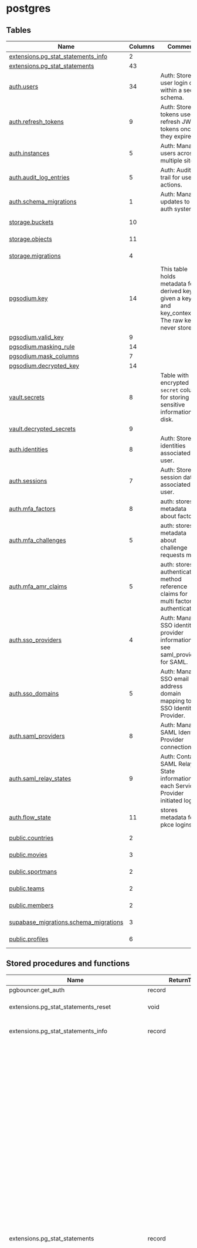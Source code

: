 # postgres

## Tables

| Name | Columns | Comment | Type |
| ---- | ------- | ------- | ---- |
| [extensions.pg_stat_statements_info](extensions.pg_stat_statements_info.md) | 2 |  | VIEW |
| [extensions.pg_stat_statements](extensions.pg_stat_statements.md) | 43 |  | VIEW |
| [auth.users](auth.users.md) | 34 | Auth: Stores user login data within a secure schema. | BASE TABLE |
| [auth.refresh_tokens](auth.refresh_tokens.md) | 9 | Auth: Store of tokens used to refresh JWT tokens once they expire. | BASE TABLE |
| [auth.instances](auth.instances.md) | 5 | Auth: Manages users across multiple sites. | BASE TABLE |
| [auth.audit_log_entries](auth.audit_log_entries.md) | 5 | Auth: Audit trail for user actions. | BASE TABLE |
| [auth.schema_migrations](auth.schema_migrations.md) | 1 | Auth: Manages updates to the auth system. | BASE TABLE |
| [storage.buckets](storage.buckets.md) | 10 |  | BASE TABLE |
| [storage.objects](storage.objects.md) | 11 |  | BASE TABLE |
| [storage.migrations](storage.migrations.md) | 4 |  | BASE TABLE |
| [pgsodium.key](pgsodium.key.md) | 14 | This table holds metadata for derived keys given a key_id and key_context. The raw key is never stored. | BASE TABLE |
| [pgsodium.valid_key](pgsodium.valid_key.md) | 9 |  | VIEW |
| [pgsodium.masking_rule](pgsodium.masking_rule.md) | 14 |  | VIEW |
| [pgsodium.mask_columns](pgsodium.mask_columns.md) | 7 |  | VIEW |
| [pgsodium.decrypted_key](pgsodium.decrypted_key.md) | 14 |  | VIEW |
| [vault.secrets](vault.secrets.md) | 8 | Table with encrypted `secret` column for storing sensitive information on disk. | BASE TABLE |
| [vault.decrypted_secrets](vault.decrypted_secrets.md) | 9 |  | VIEW |
| [auth.identities](auth.identities.md) | 8 | Auth: Stores identities associated to a user. | BASE TABLE |
| [auth.sessions](auth.sessions.md) | 7 | Auth: Stores session data associated to a user. | BASE TABLE |
| [auth.mfa_factors](auth.mfa_factors.md) | 8 | auth: stores metadata about factors | BASE TABLE |
| [auth.mfa_challenges](auth.mfa_challenges.md) | 5 | auth: stores metadata about challenge requests made | BASE TABLE |
| [auth.mfa_amr_claims](auth.mfa_amr_claims.md) | 5 | auth: stores authenticator method reference claims for multi factor authentication | BASE TABLE |
| [auth.sso_providers](auth.sso_providers.md) | 4 | Auth: Manages SSO identity provider information; see saml_providers for SAML. | BASE TABLE |
| [auth.sso_domains](auth.sso_domains.md) | 5 | Auth: Manages SSO email address domain mapping to an SSO Identity Provider. | BASE TABLE |
| [auth.saml_providers](auth.saml_providers.md) | 8 | Auth: Manages SAML Identity Provider connections. | BASE TABLE |
| [auth.saml_relay_states](auth.saml_relay_states.md) | 9 | Auth: Contains SAML Relay State information for each Service Provider initiated login. | BASE TABLE |
| [auth.flow_state](auth.flow_state.md) | 11 | stores metadata for pkce logins | BASE TABLE |
| [public.countries](public.countries.md) | 2 |  | BASE TABLE |
| [public.movies](public.movies.md) | 3 |  | BASE TABLE |
| [public.sportmans](public.sportmans.md) | 2 |  | BASE TABLE |
| [public.teams](public.teams.md) | 2 |  | BASE TABLE |
| [public.members](public.members.md) | 2 |  | BASE TABLE |
| [supabase_migrations.schema_migrations](supabase_migrations.schema_migrations.md) | 3 |  | BASE TABLE |
| [public.profiles](public.profiles.md) | 6 |  | BASE TABLE |

## Stored procedures and functions

| Name | ReturnType | Arguments | Type |
| ---- | ------- | ------- | ---- |
| pgbouncer.get_auth | record | p_usename text | FUNCTION |
| extensions.pg_stat_statements_reset | void | userid oid DEFAULT 0, dbid oid DEFAULT 0, queryid bigint DEFAULT 0 | FUNCTION |
| extensions.pg_stat_statements_info | record | OUT dealloc bigint, OUT stats_reset timestamp with time zone | FUNCTION |
| extensions.pg_stat_statements | record | showtext boolean, OUT userid oid, OUT dbid oid, OUT toplevel boolean, OUT queryid bigint, OUT query text, OUT plans bigint, OUT total_plan_time double precision, OUT min_plan_time double precision, OUT max_plan_time double precision, OUT mean_plan_time double precision, OUT stddev_plan_time double precision, OUT calls bigint, OUT total_exec_time double precision, OUT min_exec_time double precision, OUT max_exec_time double precision, OUT mean_exec_time double precision, OUT stddev_exec_time double precision, OUT rows bigint, OUT shared_blks_hit bigint, OUT shared_blks_read bigint, OUT shared_blks_dirtied bigint, OUT shared_blks_written bigint, OUT local_blks_hit bigint, OUT local_blks_read bigint, OUT local_blks_dirtied bigint, OUT local_blks_written bigint, OUT temp_blks_read bigint, OUT temp_blks_written bigint, OUT blk_read_time double precision, OUT blk_write_time double precision, OUT temp_blk_read_time double precision, OUT temp_blk_write_time double precision, OUT wal_records bigint, OUT wal_fpi bigint, OUT wal_bytes numeric, OUT jit_functions bigint, OUT jit_generation_time double precision, OUT jit_inlining_count bigint, OUT jit_inlining_time double precision, OUT jit_optimization_count bigint, OUT jit_optimization_time double precision, OUT jit_emission_count bigint, OUT jit_emission_time double precision | FUNCTION |
| extensions.sign | text | payload json, secret text, algorithm text DEFAULT 'HS256'::text | FUNCTION |
| extensions.try_cast_double | float8 | inp text | FUNCTION |
| extensions.verify | record | token text, secret text, algorithm text DEFAULT 'HS256'::text | FUNCTION |
| auth.uid | uuid |  | FUNCTION |
| storage.foldername | _text | name text | FUNCTION |
| storage.filename | text | name text | FUNCTION |
| storage.extension | text | name text | FUNCTION |
| auth.role | text |  | FUNCTION |
| auth.email | text |  | FUNCTION |
| extensions.uuid_nil | uuid |  | FUNCTION |
| extensions.uuid_ns_dns | uuid |  | FUNCTION |
| extensions.uuid_ns_url | uuid |  | FUNCTION |
| extensions.uuid_ns_oid | uuid |  | FUNCTION |
| extensions.uuid_ns_x500 | uuid |  | FUNCTION |
| extensions.pgp_sym_encrypt_bytea | bytea | bytea, text | FUNCTION |
| extensions.pgp_pub_encrypt | bytea | text, bytea | FUNCTION |
| extensions.pgrst_ddl_watch | event_trigger |  | FUNCTION |
| extensions.pgrst_drop_watch | event_trigger |  | FUNCTION |
| pgsodium.crypto_pwhash_saltgen | bytea |  | FUNCTION |
| extensions.grant_pg_graphql_access | event_trigger |  | FUNCTION |
| pgsodium.crypto_kx_client_session_keys | crypto_kx_session | client_pk bytea, client_sk bytea, server_pk bytea | FUNCTION |
| pgsodium.crypto_kx_server_session_keys | crypto_kx_session | server_pk bytea, server_sk bytea, client_pk bytea | FUNCTION |
| pgsodium.crypto_auth_hmacsha512_keygen | bytea |  | FUNCTION |
| pgsodium.crypto_box_new_seed | bytea |  | FUNCTION |
| pgsodium.crypto_sign_new_seed | bytea |  | FUNCTION |
| pgsodium.derive_key | bytea | key_id bigint, key_len integer DEFAULT 32, context bytea DEFAULT '\x7067736f6469756d'::bytea | FUNCTION |
| pgsodium.crypto_aead_ietf_keygen | bytea |  | FUNCTION |
| pgsodium.pgsodium_derive | bytea | key_id bigint, key_len integer DEFAULT 32, context bytea DEFAULT decode('pgsodium'::text, 'escape'::text) | FUNCTION |
| pgsodium.randombytes_new_seed | bytea |  | FUNCTION |
| pgsodium.crypto_secretbox_keygen | bytea |  | FUNCTION |
| pgsodium.crypto_auth_keygen | bytea |  | FUNCTION |
| pgsodium.crypto_box_noncegen | bytea |  | FUNCTION |
| pgsodium.crypto_shorthash_keygen | bytea |  | FUNCTION |
| pgsodium.crypto_generichash_keygen | bytea |  | FUNCTION |
| pgsodium.crypto_kdf_keygen | bytea |  | FUNCTION |
| pgsodium.crypto_kx_new_keypair | crypto_kx_keypair |  | FUNCTION |
| pgsodium.crypto_kx_new_seed | bytea |  | FUNCTION |
| pgsodium.crypto_kx_seed_new_keypair | crypto_kx_keypair | seed bytea | FUNCTION |
| pgsodium.crypto_auth_hmacsha256_keygen | bytea |  | FUNCTION |
| pgsodium.crypto_box_new_keypair | crypto_box_keypair |  | FUNCTION |
| pgsodium.crypto_sign_new_keypair | crypto_sign_keypair |  | FUNCTION |
| pgsodium.crypto_sign_init | bytea |  | FUNCTION |
| pgsodium.crypto_sign_update | bytea | state bytea, message bytea | FUNCTION |
| pgsodium.randombytes_random | int4 |  | FUNCTION |
| pgsodium.crypto_secretbox_noncegen | bytea |  | FUNCTION |
| pgsodium.crypto_aead_ietf_noncegen | bytea |  | FUNCTION |
| pgsodium.crypto_secretstream_keygen | bytea |  | FUNCTION |
| pgsodium.crypto_stream_xchacha20_keygen | bytea |  | FUNCTION |
| pgsodium.crypto_stream_xchacha20_noncegen | bytea |  | FUNCTION |
| pgsodium.crypto_cmp | bool | text, text | FUNCTION |
| pgsodium.crypto_signcrypt_new_keypair | crypto_signcrypt_keypair |  | FUNCTION |
| pgsodium.crypto_aead_det_encrypt | bytea | message bytea, additional bytea, key bytea, nonce bytea DEFAULT NULL::bytea | FUNCTION |
| pgsodium.crypto_aead_det_decrypt | bytea | ciphertext bytea, additional bytea, key bytea, nonce bytea DEFAULT NULL::bytea | FUNCTION |
| pgsodium.crypto_aead_det_encrypt | bytea | message bytea, additional bytea, key_id bigint, context bytea DEFAULT '\x7067736f6469756d'::bytea, nonce bytea DEFAULT NULL::bytea | FUNCTION |
| pgsodium.crypto_aead_det_decrypt | bytea | message bytea, additional bytea, key_id bigint, context bytea DEFAULT '\x7067736f6469756d'::bytea, nonce bytea DEFAULT NULL::bytea | FUNCTION |
| pgsodium.version | text |  | FUNCTION |
| pgsodium.crypto_aead_det_noncegen | bytea |  | FUNCTION |
| pgsodium.has_mask | bool | role regrole, source_name text | FUNCTION |
| pgsodium.mask_columns | record | source_relid oid | FUNCTION |
| pgsodium.create_mask_view | void | relid oid, debug boolean DEFAULT false | FUNCTION |
| extensions.pgp_sym_encrypt | bytea | text, text | FUNCTION |
| extensions.pgp_pub_encrypt_bytea | bytea | bytea, bytea | FUNCTION |
| extensions.pgp_pub_encrypt | bytea | text, bytea, text | FUNCTION |
| extensions.pgp_pub_encrypt_bytea | bytea | bytea, bytea, text | FUNCTION |
| extensions.pgp_pub_decrypt | text | bytea, bytea | FUNCTION |
| extensions.pgp_pub_decrypt_bytea | bytea | bytea, bytea | FUNCTION |
| extensions.pgp_pub_decrypt | text | bytea, bytea, text | FUNCTION |
| extensions.pgp_pub_decrypt_bytea | bytea | bytea, bytea, text | FUNCTION |
| extensions.pgp_pub_decrypt | text | bytea, bytea, text, text | FUNCTION |
| extensions.pgp_pub_decrypt_bytea | bytea | bytea, bytea, text, text | FUNCTION |
| extensions.pgp_key_id | text | bytea | FUNCTION |
| extensions.armor | text | bytea | FUNCTION |
| extensions.armor | text | bytea, text[], text[] | FUNCTION |
| extensions.dearmor | bytea | text | FUNCTION |
| extensions.pgp_armor_headers | record | text, OUT key text, OUT value text | FUNCTION |
| extensions.url_encode | text | data bytea | FUNCTION |
| extensions.url_decode | bytea | data text | FUNCTION |
| extensions.algorithm_sign | text | signables text, secret text, algorithm text | FUNCTION |
| extensions.grant_pg_net_access | event_trigger |  | FUNCTION |
| pgsodium.create_key | valid_key | key_type pgsodium.key_type DEFAULT 'aead-det'::pgsodium.key_type, name text DEFAULT NULL::text, raw_key bytea DEFAULT NULL::bytea, raw_key_nonce bytea DEFAULT NULL::bytea, parent_key uuid DEFAULT NULL::uuid, key_context bytea DEFAULT '\x7067736f6469756d'::bytea, expires timestamp with time zone DEFAULT NULL::timestamp with time zone, associated_data text DEFAULT ''::text | FUNCTION |
| pgsodium.crypto_sign_update_agg2 | bytea | cur_state bytea, initial_state bytea, message bytea | FUNCTION |
| pgsodium.crypto_sign_update_agg | bytea | message bytea | a |
| pgsodium.quote_assoc | text | text, boolean DEFAULT false | FUNCTION |
| pgsodium.crypto_sign_update_agg | bytea | state bytea, message bytea | a |
| pgsodium.crypto_kdf_derive_from_key | bytea | subkey_size integer, subkey_id bigint, context bytea, primary_key uuid | FUNCTION |
| pgsodium.crypto_aead_det_encrypt | bytea | message bytea, additional bytea, key_uuid uuid | FUNCTION |
| pgsodium.crypto_aead_det_decrypt | bytea | message bytea, additional bytea, key_uuid uuid | FUNCTION |
| pgsodium.get_key_by_id | valid_key | uuid | FUNCTION |
| pgsodium.get_key_by_name | valid_key | text | FUNCTION |
| pgsodium.get_named_keys | valid_key | filter text DEFAULT '%'::text | FUNCTION |
| pgsodium.enable_security_label_trigger | void |  | FUNCTION |
| pgsodium.disable_security_label_trigger | void |  | FUNCTION |
| pgsodium.update_mask | void | target oid, debug boolean DEFAULT false | FUNCTION |
| pgsodium.crypto_sign_update_agg1 | bytea | state bytea, message bytea | FUNCTION |
| pgsodium.encrypted_columns | text | relid oid | FUNCTION |
| pgsodium.decrypted_columns | text | relid oid | FUNCTION |
| pgsodium.crypto_aead_ietf_encrypt | bytea | message bytea, additional bytea, nonce bytea, key bytea | FUNCTION |
| pgsodium.crypto_aead_ietf_encrypt | bytea | message bytea, additional bytea, nonce bytea, key_id bigint, context bytea DEFAULT '\x7067736f6469756d'::bytea | FUNCTION |
| pgsodium.crypto_aead_ietf_encrypt | bytea | message bytea, additional bytea, nonce bytea, key_uuid uuid | FUNCTION |
| pgsodium.crypto_aead_ietf_decrypt | bytea | message bytea, additional bytea, nonce bytea, key bytea | FUNCTION |
| pgsodium.crypto_aead_ietf_decrypt | bytea | message bytea, additional bytea, nonce bytea, key_id bigint, context bytea DEFAULT '\x7067736f6469756d'::bytea | FUNCTION |
| pgsodium.crypto_aead_ietf_decrypt | bytea | message bytea, additional bytea, nonce bytea, key_uuid uuid | FUNCTION |
| pgsodium.crypto_auth | bytea | message bytea, key bytea | FUNCTION |
| pgsodium.crypto_auth | bytea | message bytea, key_id bigint, context bytea DEFAULT '\x7067736f6469756d'::bytea | FUNCTION |
| pgsodium.crypto_auth | bytea | message bytea, key_uuid uuid | FUNCTION |
| pgsodium.crypto_auth_verify | bool | mac bytea, message bytea, key bytea | FUNCTION |
| pgsodium.crypto_auth_verify | bool | mac bytea, message bytea, key_id bigint, context bytea DEFAULT '\x7067736f6469756d'::bytea | FUNCTION |
| pgsodium.crypto_stream_xchacha20_xor | bytea | bytea, bytea, bigint, context bytea DEFAULT '\x70676f736469756d'::bytea | FUNCTION |
| pgsodium.crypto_auth_verify | bool | mac bytea, message bytea, key_uuid uuid | FUNCTION |
| pgsodium.crypto_box_seed_new_keypair | crypto_box_keypair | seed bytea | FUNCTION |
| pgsodium.crypto_box | bytea | message bytea, nonce bytea, public bytea, secret bytea | FUNCTION |
| pgsodium.crypto_box_open | bytea | ciphertext bytea, nonce bytea, public bytea, secret bytea | FUNCTION |
| pgsodium.crypto_box_seal | bytea | message bytea, public_key bytea | FUNCTION |
| pgsodium.crypto_box_seal_open | bytea | ciphertext bytea, public_key bytea, secret_key bytea | FUNCTION |
| pgsodium.crypto_generichash | bytea | message bytea, key bigint, context bytea DEFAULT '\x7067736f6469756d'::bytea | FUNCTION |
| pgsodium.crypto_generichash | bytea | message bytea, key bytea DEFAULT NULL::bytea | FUNCTION |
| pgsodium.crypto_generichash | bytea | message bytea, key_uuid uuid | FUNCTION |
| pgsodium.crypto_shorthash | bytea | message bytea, key bigint, context bytea DEFAULT '\x7067736f6469756d'::bytea | FUNCTION |
| pgsodium.crypto_shorthash | bytea | message bytea, key bytea | FUNCTION |
| pgsodium.crypto_shorthash | bytea | message bytea, key_uuid uuid | FUNCTION |
| pgsodium.sodium_bin2base64 | text | bin bytea | FUNCTION |
| pgsodium.sodium_base642bin | bytea | base64 text | FUNCTION |
| pgsodium.crypto_auth_hmacsha512 | bytea | message bytea, secret bytea | FUNCTION |
| pgsodium.crypto_auth_hmacsha512 | bytea | message bytea, key_id bigint, context bytea DEFAULT '\x7067736f6469756d'::bytea | FUNCTION |
| pgsodium.crypto_auth_hmacsha512 | bytea | message bytea, key_uuid uuid | FUNCTION |
| pgsodium.crypto_auth_hmacsha512_verify | bool | hash bytea, message bytea, secret bytea | FUNCTION |
| pgsodium.crypto_stream_xchacha20_xor_ic | bytea | bytea, bytea, bigint, bytea | FUNCTION |
| pgsodium.crypto_auth_hmacsha512_verify | bool | hash bytea, message bytea, key_id bigint, context bytea DEFAULT '\x7067736f6469756d'::bytea | FUNCTION |
| pgsodium.crypto_auth_hmacsha512_verify | bool | signature bytea, message bytea, key_uuid uuid | FUNCTION |
| pgsodium.crypto_auth_hmacsha256 | bytea | message bytea, secret bytea | FUNCTION |
| pgsodium.crypto_auth_hmacsha256 | bytea | message bytea, key_id bigint, context bytea DEFAULT '\x7067736f6469756d'::bytea | FUNCTION |
| pgsodium.crypto_auth_hmacsha256 | bytea | message bytea, key_uuid uuid | FUNCTION |
| pgsodium.crypto_auth_hmacsha256_verify | bool | hash bytea, message bytea, secret bytea | FUNCTION |
| pgsodium.crypto_auth_hmacsha256_verify | bool | hash bytea, message bytea, key_id bigint, context bytea DEFAULT '\x7067736f6469756d'::bytea | FUNCTION |
| pgsodium.crypto_auth_hmacsha256_verify | bool | signature bytea, message bytea, key_uuid uuid | FUNCTION |
| pgsodium.crypto_kdf_derive_from_key | bytea | subkey_size bigint, subkey_id bigint, context bytea, primary_key bytea | FUNCTION |
| pgsodium.crypto_pwhash | bytea | password bytea, salt bytea | FUNCTION |
| pgsodium.crypto_pwhash_str | bytea | password bytea | FUNCTION |
| pgsodium.crypto_pwhash_str_verify | bool | hashed_password bytea, password bytea | FUNCTION |
| pgsodium.randombytes_uniform | int4 | upper_bound integer | FUNCTION |
| pgsodium.randombytes_buf | bytea | size integer | FUNCTION |
| pgsodium.randombytes_buf_deterministic | bytea | size integer, seed bytea | FUNCTION |
| pgsodium.crypto_secretbox | bytea | message bytea, nonce bytea, key bytea | FUNCTION |
| pgsodium.crypto_secretbox | bytea | message bytea, nonce bytea, key_id bigint, context bytea DEFAULT '\x7067736f6469756d'::bytea | FUNCTION |
| pgsodium.crypto_stream_xchacha20_xor_ic | bytea | bytea, bytea, bigint, bigint, context bytea DEFAULT '\x7067736f6469756d'::bytea | FUNCTION |
| pgsodium.crypto_secretbox | bytea | message bytea, nonce bytea, key_uuid uuid | FUNCTION |
| pgsodium.crypto_secretbox_open | bytea | ciphertext bytea, nonce bytea, key bytea | FUNCTION |
| pgsodium.crypto_secretbox_open | bytea | message bytea, nonce bytea, key_id bigint, context bytea DEFAULT '\x7067736f6469756d'::bytea | FUNCTION |
| pgsodium.crypto_secretbox_open | bytea | message bytea, nonce bytea, key_uuid uuid | FUNCTION |
| pgsodium.crypto_hash_sha256 | bytea | message bytea | FUNCTION |
| pgsodium.crypto_hash_sha512 | bytea | message bytea | FUNCTION |
| pgsodium.crypto_sign | bytea | message bytea, key bytea | FUNCTION |
| pgsodium.crypto_sign_detached | bytea | message bytea, key bytea | FUNCTION |
| pgsodium.crypto_sign_final_create | bytea | state bytea, key bytea | FUNCTION |
| pgsodium.crypto_sign_final_verify | bool | state bytea, signature bytea, key bytea | FUNCTION |
| pgsodium.crypto_sign_open | bytea | signed_message bytea, key bytea | FUNCTION |
| pgsodium.crypto_sign_seed_new_keypair | crypto_sign_keypair | seed bytea | FUNCTION |
| pgsodium.crypto_sign_verify_detached | bool | sig bytea, message bytea, key bytea | FUNCTION |
| pgsodium.crypto_signcrypt_sign_after | bytea | state bytea, sender_sk bytea, ciphertext bytea | FUNCTION |
| pgsodium.crypto_signcrypt_sign_before | crypto_signcrypt_state_key | sender bytea, recipient bytea, sender_sk bytea, recipient_pk bytea, additional bytea | FUNCTION |
| pgsodium.crypto_signcrypt_verify_after | bool | state bytea, signature bytea, sender_pk bytea, ciphertext bytea | FUNCTION |
| pgsodium.crypto_signcrypt_verify_before | crypto_signcrypt_state_key | signature bytea, sender bytea, recipient bytea, additional bytea, sender_pk bytea, recipient_sk bytea | FUNCTION |
| pgsodium.crypto_signcrypt_verify_public | bool | signature bytea, sender bytea, recipient bytea, additional bytea, sender_pk bytea, ciphertext bytea | FUNCTION |
| pgsodium.crypto_stream_xchacha20 | bytea | bigint, bytea, bytea | FUNCTION |
| pgsodium.crypto_stream_xchacha20 | bytea | bigint, bytea, bigint, context bytea DEFAULT '\x7067736f6469756d'::bytea | FUNCTION |
| pgsodium.crypto_stream_xchacha20_xor | bytea | bytea, bytea, bytea | FUNCTION |
| pgsodium.encrypted_column | text | relid oid, m record | FUNCTION |
| pgsodium.update_masks | void | debug boolean DEFAULT false | FUNCTION |
| pgsodium.key_encrypt_secret_raw_key | trigger |  | FUNCTION |
| pgsodium.mask_role | void | masked_role regrole, source_name text, view_name text | FUNCTION |
| pgsodium.create_mask_view | void | relid oid, subid integer, debug boolean DEFAULT false | FUNCTION |
| pgsodium.trg_mask_update | event_trigger |  | FUNCTION |
| pgsodium.crypto_aead_det_decrypt | bytea | message bytea, additional bytea, key_uuid uuid, nonce bytea | FUNCTION |
| pgsodium.crypto_aead_det_encrypt | bytea | message bytea, additional bytea, key_uuid uuid, nonce bytea | FUNCTION |
| pgsodium.crypto_aead_det_keygen | bytea |  | FUNCTION |
| vault.secrets_encrypt_secret_secret | trigger |  | FUNCTION |
| vault.create_secret | uuid | new_secret text, new_name text DEFAULT NULL::text, new_description text DEFAULT ''::text, new_key_id uuid DEFAULT NULL::uuid | FUNCTION |
| vault.update_secret | void | secret_id uuid, new_secret text DEFAULT NULL::text, new_name text DEFAULT NULL::text, new_description text DEFAULT NULL::text, new_key_id uuid DEFAULT NULL::uuid | FUNCTION |
| extensions.grant_pg_cron_access | event_trigger |  | FUNCTION |
| extensions.pgp_sym_decrypt | text | bytea, text, text | FUNCTION |
| extensions.pgp_sym_decrypt_bytea | bytea | bytea, text, text | FUNCTION |
| extensions.pgp_sym_encrypt | bytea | text, text, text | FUNCTION |
| extensions.pgp_sym_encrypt_bytea | bytea | bytea, text, text | FUNCTION |
| extensions.pgp_sym_decrypt | text | bytea, text | FUNCTION |
| extensions.pgp_sym_decrypt_bytea | bytea | bytea, text | FUNCTION |
| extensions.uuid_generate_v1 | uuid |  | FUNCTION |
| extensions.uuid_generate_v1mc | uuid |  | FUNCTION |
| extensions.uuid_generate_v3 | uuid | namespace uuid, name text | FUNCTION |
| extensions.uuid_generate_v4 | uuid |  | FUNCTION |
| extensions.uuid_generate_v5 | uuid | namespace uuid, name text | FUNCTION |
| extensions.digest | bytea | text, text | FUNCTION |
| extensions.digest | bytea | bytea, text | FUNCTION |
| extensions.hmac | bytea | text, text, text | FUNCTION |
| extensions.hmac | bytea | bytea, bytea, text | FUNCTION |
| extensions.crypt | text | text, text | FUNCTION |
| extensions.gen_salt | text | text | FUNCTION |
| extensions.gen_salt | text | text, integer | FUNCTION |
| extensions.encrypt | bytea | bytea, bytea, text | FUNCTION |
| extensions.decrypt | bytea | bytea, bytea, text | FUNCTION |
| extensions.encrypt_iv | bytea | bytea, bytea, bytea, text | FUNCTION |
| extensions.decrypt_iv | bytea | bytea, bytea, bytea, text | FUNCTION |
| extensions.gen_random_bytes | bytea | integer | FUNCTION |
| extensions.gen_random_uuid | uuid |  | FUNCTION |
| extensions.set_graphql_placeholder | event_trigger |  | FUNCTION |
| graphql_public.graphql | jsonb | "operationName" text DEFAULT NULL::text, query text DEFAULT NULL::text, variables jsonb DEFAULT NULL::jsonb, extensions jsonb DEFAULT NULL::jsonb | FUNCTION |
| graphql._internal_resolve | jsonb | query text, variables jsonb DEFAULT '{}'::jsonb, "operationName" text DEFAULT NULL::text, extensions jsonb DEFAULT NULL::jsonb | FUNCTION |
| graphql.resolve | jsonb | query text, variables jsonb DEFAULT '{}'::jsonb, "operationName" text DEFAULT NULL::text, extensions jsonb DEFAULT NULL::jsonb | FUNCTION |
| graphql.comment_directive | jsonb | comment_ text | FUNCTION |
| graphql.exception | text | message text | FUNCTION |
| graphql.increment_schema_version | event_trigger |  | FUNCTION |
| graphql.get_schema_version | int4 |  | FUNCTION |
| auth.jwt | jsonb |  | FUNCTION |
| storage.get_size_by_bucket | record |  | FUNCTION |
| storage.search | record | prefix text, bucketname text, limits integer DEFAULT 100, levels integer DEFAULT 1, offsets integer DEFAULT 0, search text DEFAULT ''::text, sortcolumn text DEFAULT 'name'::text, sortorder text DEFAULT 'asc'::text | FUNCTION |
| storage.update_updated_at_column | trigger |  | FUNCTION |
| storage.can_insert_object | void | bucketid text, name text, owner uuid, metadata jsonb | FUNCTION |
| public.handle_new_user | trigger |  | FUNCTION |

## Relations

![er](schema.svg)

---

> Generated by [tbls](https://github.com/k1LoW/tbls)
